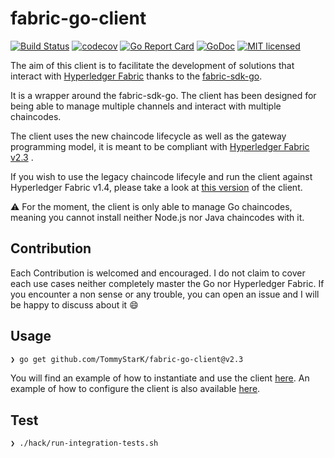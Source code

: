 # fabric-go-client

[![Build Status](https://travis-ci.org/TommyStarK/fabric-go-client.svg?branch=master)](https://travis-ci.org/TommyStarK/fabric-go-client)
[![codecov](https://codecov.io/gh/TommyStarK/fabric-go-client/branch/master/graph/badge.svg)](https://codecov.io/gh/TommyStarK/fabric-go-client)
[![Go Report Card](https://goreportcard.com/badge/github.com/TommyStarK/fabric-go-client)](https://goreportcard.com/report/github.com/TommyStarK/fabric-go-client)
[![GoDoc](https://godoc.org/github.com/TommyStarK/fabric-go-client?status.svg)](https://pkg.go.dev/github.com/TommyStarK/fabric-go-client@v1.0.0-hlf-2.3?tab=doc)
[![MIT licensed](https://img.shields.io/badge/license-MIT-blue.svg)](./LICENSE)

The aim of this client is to facilitate the development of solutions that interact with [Hyperledger Fabric](https://hyperledger-fabric.readthedocs.io/en/release-2.3/) thanks to the [fabric-sdk-go](https://github.com/hyperledger/fabric-sdk-go).

It is a wrapper around the fabric-sdk-go. The client has been designed for being able to manage multiple channels and interact with multiple chaincodes.

The client uses the new chaincode lifecycle as well as the gateway programming model, it is meant to be compliant with [Hyperledger Fabric v2.3](https://hyperledger-fabric.readthedocs.io/en/release-2.3/) .

If you wish to use the legacy chaincode lifecyle and run the client against Hyperledger Fabric v1.4, please take a look at [this version](https://github.com/TommyStarK/fabric-go-client/tree/v1.4) of the client.

:warning: For the moment, the client is only able to manage Go chaincodes, meaning you cannot install neither Node.js nor Java chaincodes with it.

## Contribution

Each Contribution is welcomed and encouraged. I do not claim to cover each use cases neither completely master the Go nor Hyperledger Fabric. If you encounter a non sense or any trouble, you can open an issue and I will be happy to discuss about it :smile:

## Usage

```bash
❯ go get github.com/TommyStarK/fabric-go-client@v2.3
```

You will find an example of how to instantiate and use the client [here](https://github.com/TommyStarK/fabric-go-client/blob/master/example_test.go). An example of how to configure the client is also available [here](https://github.com/TommyStarK/fabric-go-client/blob/master/testdata/organizations/org1/client-config.yaml).

## Test

```bash
❯ ./hack/run-integration-tests.sh
```
